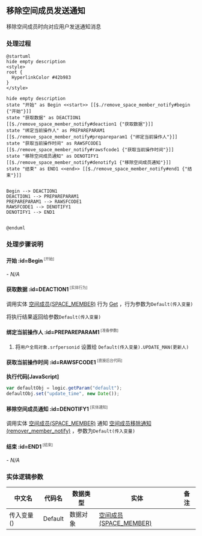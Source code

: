 ## 移除空间成员发送通知 <!-- {docsify-ignore-all} -->

   移除空间成员时向对应用户发送通知消息

### 处理过程

```plantuml
@startuml
hide empty description
<style>
root {
  HyperlinkColor #42b983
}
</style>

hide empty description
state "开始" as Begin <<start>> [[$./remove_space_member_notify#begin {"开始"}]]
state "获取数据" as DEACTION1  [[$./remove_space_member_notify#deaction1 {"获取数据"}]]
state "绑定当前操作人" as PREPAREPARAM1  [[$./remove_space_member_notify#prepareparam1 {"绑定当前操作人"}]]
state "获取当前操作时间" as RAWSFCODE1  [[$./remove_space_member_notify#rawsfcode1 {"获取当前操作时间"}]]
state "移除空间成员通知" as DENOTIFY1  [[$./remove_space_member_notify#denotify1 {"移除空间成员通知"}]]
state "结束" as END1 <<end>> [[$./remove_space_member_notify#end1 {"结束"}]]


Begin --> DEACTION1
DEACTION1 --> PREPAREPARAM1
PREPAREPARAM1 --> RAWSFCODE1
RAWSFCODE1 --> DENOTIFY1
DENOTIFY1 --> END1


@enduml
```


### 处理步骤说明

#### 开始 :id=Begin<sup class="footnote-symbol"> <font color=gray size=1>[开始]</font></sup>



*- N/A*
#### 获取数据 :id=DEACTION1<sup class="footnote-symbol"> <font color=gray size=1>[实体行为]</font></sup>



调用实体 [空间成员(SPACE_MEMBER)](module/Wiki/space_member.md) 行为 [Get](module/Wiki/space_member#行为) ，行为参数为`Default(传入变量)`

将执行结果返回给参数`Default(传入变量)`

#### 绑定当前操作人 :id=PREPAREPARAM1<sup class="footnote-symbol"> <font color=gray size=1>[准备参数]</font></sup>



1. 将`用户全局对象.srfpersonid` 设置给  `Default(传入变量).UPDATE_MAN(更新人)`

#### 获取当前操作时间 :id=RAWSFCODE1<sup class="footnote-symbol"> <font color=gray size=1>[直接后台代码]</font></sup>



<p class="panel-title"><b>执行代码[JavaScript]</b></p>

```javascript
var defaultObj = logic.getParam("default");
defaultObj.set("update_time", new Date());
```

#### 移除空间成员通知 :id=DENOTIFY1<sup class="footnote-symbol"> <font color=gray size=1>[实体通知]</font></sup>



调用实体 [空间成员(SPACE_MEMBER)](module/Wiki/space_member.md) 通知 [空间成员移除通知(remover_member_notify)](module/Wiki/space_member/notify/remover_member_notify) ，参数为`Default(传入变量)`
#### 结束 :id=END1<sup class="footnote-symbol"> <font color=gray size=1>[结束]</font></sup>



*- N/A*



### 实体逻辑参数

|    中文名   |    代码名    |  数据类型    |  实体   |备注 |
| --------| --------| -------- | -------- | --------   |
|传入变量(<i class="fa fa-check"/></i>)|Default|数据对象|[空间成员(SPACE_MEMBER)](module/Wiki/space_member.md)||
